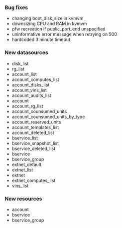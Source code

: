 ### Bug fixes
- changing boot\_disk\_size in kvmvm
- downsizing CPU and RAM in kvmvm
- pfw recreation if public\_port\_end unspecified
- uninformative error message when retrying on 500
- hardcoded 3 minute timeout

### New datasources
- disk\_list
- rg\_list
- account\_list
- account\_computes\_list
- account\_disks\_list
- account\_vins\_list
- account\_audits\_list
- account
- account\_rg\_list
- account\_counsumed\_units
- account\_counsumed\_units\_by\_type
- account\_reserved\_units
- account\_templates\_list
- account\_deleted\_list
- bservice\_list
- bservice\_snapshot\_list
- bservice\_deleted\_list
- bservice
- bservice\_group
- extnet\_default
- extnet\_list
- extnet
- extnet\_computes\_list
- vins\_list

### New resources
- account
- bservice
- bservice\_group
